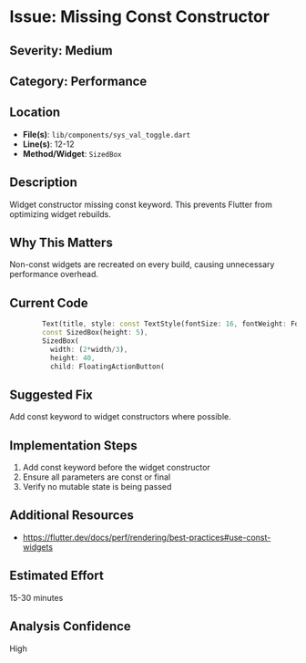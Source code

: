 # Issue: Missing Const Constructor

## Severity: Medium

## Category: Performance

## Location
- **File(s)**: `lib/components/sys_val_toggle.dart`
- **Line(s)**: 12-12
- **Method/Widget**: `SizedBox`

## Description
Widget constructor missing const keyword. This prevents Flutter from optimizing widget rebuilds.

## Why This Matters
Non-const widgets are recreated on every build, causing unnecessary performance overhead.

## Current Code
```dart
        Text(title, style: const TextStyle(fontSize: 16, fontWeight: FontWeight.bold, decoration: TextDecoration.underline)),
        const SizedBox(height: 5),
        SizedBox( 
          width: (2*width/3),
          height: 40,
          child: FloatingActionButton(
```

## Suggested Fix
Add const keyword to widget constructors where possible.

## Implementation Steps
1. Add const keyword before the widget constructor
2. Ensure all parameters are const or final
3. Verify no mutable state is being passed

## Additional Resources
- https://flutter.dev/docs/perf/rendering/best-practices#use-const-widgets

## Estimated Effort
15-30 minutes

## Analysis Confidence
High
